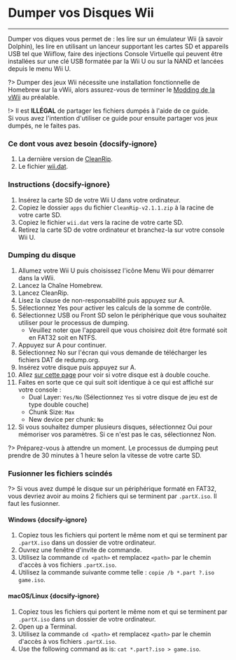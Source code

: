 # Dumper vos Disques Wii
---
Dumper vos diques vous permet de : les lire sur un émulateur Wii (à savoir Dolphin), les lire en utilisant un lanceur supportant les cartes SD et appareils USB tel que Wiiflow, faire des injections Console Virtuelle qui peuvent être installées sur une clé USB formatée par la Wii U ou sur la NAND et lancées depuis le menu Wii U.

?> Dumper des jeux Wii nécessite une installation fonctionnelle de Homebrew sur la vWii, alors assurez-vous de terminer le [Modding de la vWii](vwii-modding) au préalable.

!> Il est **ILLÉGAL** de partager les fichiers dumpés à l'aide de ce guide.  
Si vous avez l'intention d'utiliser ce guide pour ensuite partager vos jeux dumpés, ne le faites pas.

### Ce dont vous avez besoin {docsify-ignore}

1. La dernière version de [CleanRip](https://github.com/emukidid/cleanrip/releases/download/2.1.1/CleanRip-v2.1.1.zip).
1. Le fichier [wii.dat](https://github.com/emukidid/cleanrip/releases/download/2.1.1/wii.dat).

### Instructions {docsify-ignore}

1. Insérez la carte SD de votre Wii U dans votre ordinateur.
1. Copiez le dossier `apps` du fichier `CleanRip-v2.1.1.zip` à la racine de votre carte SD.
1. Copiez le fichier `wii.dat` vers la racine de votre carte SD.
1. Retirez la carte SD de votre ordinateur et branchez-la sur votre console Wii U.

### Dumping du disque

1. Allumez votre Wii U puis choisissez l'icône Menu Wii pour démarrer dans la vWii.
1. Lancez la Chaîne Homebrew.
1. Lancez CleanRip.
1. Lisez la clause de non-responsabilité puis appuyez sur A.
1. Sélectionnez Yes pour activer les calculs de la somme de contrôle.
1. Sélectionnez USB ou Front SD selon le périphérique que vous souhaitez utiliser pour le processus de dumping.
    - Veuillez noter que l'appareil que vous choisirez doit être formaté soit en FAT32 soit en NTFS.
1. Appuyez sur A pour continuer.
1. Sélectionnez No sur l'écran qui vous demande de télécharger les fichiers DAT de redump.org.
1. Insérez votre disque puis appuyez sur A.
1. Allez [sur cette page](https://wiki.dolphin-emu.org/index.php?title=Category:Dual_Layer_Disc_games) pour voir si votre disque est à double couche.
1. Faites en sorte que ce qui suit soit identique à ce qui est affiché sur votre console :
    - Dual Layer: `Yes/No` (Sélectionnez `Yes` si votre disque de jeu est de type double couche)
    - Chunk Size: `Max`
    - New device per chunk: `No`
1. Si vous souhaitez dumper plusieurs disques, sélectionnez Oui pour mémoriser vos paramètres. Si ce n'est pas le cas, sélectionnez Non.

?> Préparez-vous à attendre un moment. Le processus de dumping peut prendre de 30 minutes à 1 heure selon la vitesse de votre carte SD.

### Fusionner les fichiers scindés

?> Si vous avez dumpé le disque sur un périphérique formaté en FAT32, vous devriez avoir au moins 2 fichiers qui se terminent par `.partX.iso`. Il faut les fusionner.

#### Windows {docsify-ignore}

1. Copiez tous les fichiers qui portent le même nom et qui se terminent par `.partX.iso` dans un dossier de votre ordinateur.
1. Ouvrez une fenêtre d'invite de commande.
1. Utilisez la commande `cd <path>` et remplacez `<path>` par le chemin d'accès à vos fichiers `.partX.iso`.
1. Utilisez la commande suivante comme telle : `copie /b *.part ?.iso game.iso`.

#### macOS/Linux {docsify-ignore}

1. Copiez tous les fichiers qui portent le même nom et qui se terminent par `.partX.iso` dans un dossier de votre ordinateur.
1. Open up a Terminal.
1. Utilisez la commande `cd <path>` et remplacez `<path>` par le chemin d'accès à vos fichiers `.partX.iso`.
1. Use the following command as is: `cat *.part?.iso > game.iso`.
